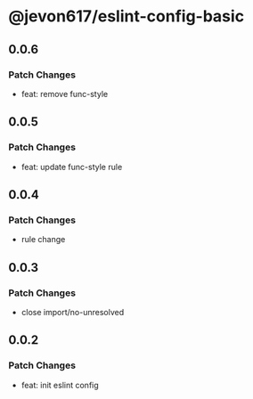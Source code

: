 # @jevon617/eslint-config-basic

## 0.0.6

### Patch Changes

- feat: remove func-style

## 0.0.5

### Patch Changes

- feat: update func-style rule

## 0.0.4

### Patch Changes

- rule change

## 0.0.3

### Patch Changes

- close import/no-unresolved

## 0.0.2

### Patch Changes

- feat: init eslint config
